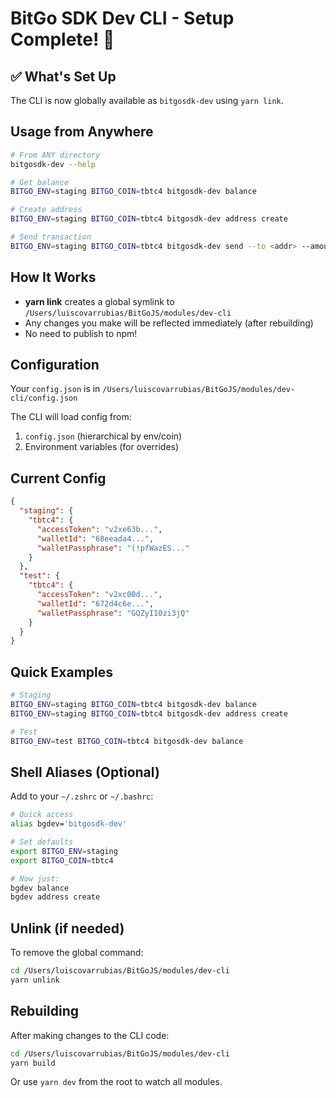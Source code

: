 # BitGo SDK Dev CLI - Setup Complete! 🎉

## ✅ What's Set Up

The CLI is now globally available as `bitgosdk-dev` using `yarn link`.

## Usage from Anywhere

```bash
# From ANY directory
bitgosdk-dev --help

# Get balance
BITGO_ENV=staging BITGO_COIN=tbtc4 bitgosdk-dev balance

# Create address
BITGO_ENV=staging BITGO_COIN=tbtc4 bitgosdk-dev address create

# Send transaction
BITGO_ENV=staging BITGO_COIN=tbtc4 bitgosdk-dev send --to <addr> --amount <amt> --confirm
```

## How It Works

- **yarn link** creates a global symlink to `/Users/luiscovarrubias/BitGoJS/modules/dev-cli`
- Any changes you make will be reflected immediately (after rebuilding)
- No need to publish to npm!

## Configuration

Your `config.json` is in `/Users/luiscovarrubias/BitGoJS/modules/dev-cli/config.json`

The CLI will load config from:
1. `config.json` (hierarchical by env/coin)
2. Environment variables (for overrides)

## Current Config

```json
{
  "staging": {
    "tbtc4": {
      "accessToken": "v2xe63b...",
      "walletId": "68eeada4...",
      "walletPassphrase": "(!pfWazES..."
    }
  },
  "test": {
    "tbtc4": {
      "accessToken": "v2xc00d...",
      "walletId": "672d4c6e...",
      "walletPassphrase": "GQZyI10zi3jQ"
    }
  }
}
```

## Quick Examples

```bash
# Staging
BITGO_ENV=staging BITGO_COIN=tbtc4 bitgosdk-dev balance
BITGO_ENV=staging BITGO_COIN=tbtc4 bitgosdk-dev address create

# Test  
BITGO_ENV=test BITGO_COIN=tbtc4 bitgosdk-dev balance
```

## Shell Aliases (Optional)

Add to your `~/.zshrc` or `~/.bashrc`:

```bash
# Quick access
alias bgdev='bitgosdk-dev'

# Set defaults
export BITGO_ENV=staging
export BITGO_COIN=tbtc4

# Now just:
bgdev balance
bgdev address create
```

## Unlink (if needed)

To remove the global command:
```bash
cd /Users/luiscovarrubias/BitGoJS/modules/dev-cli
yarn unlink
```

## Rebuilding

After making changes to the CLI code:
```bash
cd /Users/luiscovarrubias/BitGoJS/modules/dev-cli
yarn build
```

Or use `yarn dev` from the root to watch all modules.

